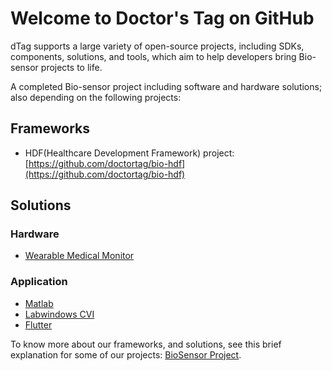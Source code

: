 # Welcome to Doctor's Tag on GitHub 

dTag supports a large variety of open-source projects, including SDKs, components, solutions, and tools, which aim to help developers bring Bio-sensor projects to life.

A completed Bio-sensor project including software and hardware solutions; also depending on the following projects:

## Frameworks

* HDF(Healthcare Development Framework) project: [https://github.com/doctortag/bio-hdf](https://github.com/doctortag/bio-hdf)

## Solutions

### Hardware
* [Wearable Medical Monitor](https://diy.szlcsc.com/p/seanfan/wmmonitor)

### Application 
* [Matlab](https://github.com/DoctorTag/Matlab_dTag)
* [Labwindows CVI](https://github.com/doctortag/bioDemo_labwindows_cvi)
* [Flutter](https://github.com/DoctorTag/Flutter_dTag)


To know more about our frameworks, and solutions, see this brief explanation for some of our projects: [BioSensor Project](https://github.com/DoctorTag/BIO_SENSOR).

